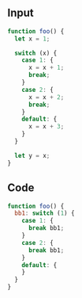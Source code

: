
## Input

```javascript
function foo() {
  let x = 1;

  switch (x) {
    case 1: {
      x = x + 1;
      break;
    }
    case 2: {
      x = x + 2;
      break;
    }
    default: {
      x = x + 3;
    }
  }

  let y = x;
}

```

## Code

```javascript
function foo() {
  bb1: switch (1) {
    case 1: {
      break bb1;
    }
    case 2: {
      break bb1;
    }
    default: {
    }
  }
}

```
      